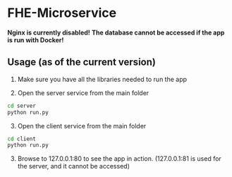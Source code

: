 # FHE-Microservice

**Nginx is currently disabled!**
**The database cannot be accessed if the app is run with Docker!**

## Usage (as of the current version)

1. Make sure you have all the libraries needed to run the app 

2. Open the server service
from the main folder
```bash
cd server
python run.py
```

3. Open the client service
from the main folder
```bash
cd client
python run.py
```

3. Browse to 127.0.0.1:80 to see the app in action. (127.0.0.1:81 is used for the server, and it cannot be accessed)
